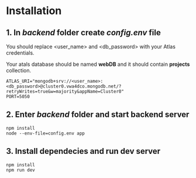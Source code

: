 # Installation

## 1. In _backend_ folder create _config.env_ file

You should replace <user_name> and <db_password> with your Atlas credentials.

Your atals database should be named **webDB** and it should contain **projects** collection.

```
ATLAS_URI="mongodb+srv://<user_name>:<db_password>@cluster0.vwa4dco.mongodb.net/?retryWrites=true&w=majority&appName=Cluster0"
PORT=5050
```

## 2. Enter _backend_ folder and start backend server

```
npm install
node --env-file=config.env app
```

## 3. Install dependecies and run dev server

```
npm install
npm run dev
```
